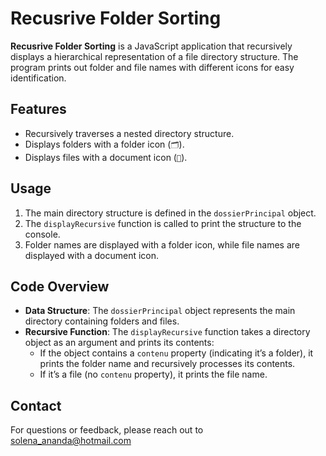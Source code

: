 # Recusrive Folder Sorting

**Recusrive Folder Sorting** is a JavaScript application that recursively displays a hierarchical representation of a file directory structure. The program prints out folder and file names with different icons for easy identification.

## Features

- Recursively traverses a nested directory structure.
- Displays folders with a folder icon (`🗂️`).
- Displays files with a document icon (`📑`).

## Usage

1. The main directory structure is defined in the `dossierPrincipal` object.
2. The `displayRecursive` function is called to print the structure to the console.
3. Folder names are displayed with a folder icon, while file names are displayed with a document icon.

## Code Overview

- **Data Structure**: The `dossierPrincipal` object represents the main directory containing folders and files.
- **Recursive Function**: The `displayRecursive` function takes a directory object as an argument and prints its contents:
  - If the object contains a `contenu` property (indicating it’s a folder), it prints the folder name and recursively processes its contents.
  - If it’s a file (no `contenu` property), it prints the file name.


## Contact

For questions or feedback, please reach out to solena_ananda@hotmail.com
